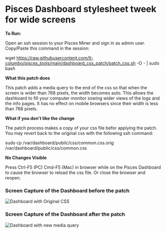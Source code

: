 # Pisces Dashboard stylesheet tweek for wide screens

**To Run:**

Open an ssh session to your Pisces Miner and sign in as admin user. Copy/Paste this command in the session:

wget https://raw.githubusercontent.com/lt-columbo/pisces_tools/main/dashboard_css_patch/patch_css.sh -O - | sudo bash

**What this patch does**

This patch adds a media query to the end of the css so that when the screen is wider than 768 pixels, the width becomes auto. This allows the dashboard to fill your computer monitor sowing wider views of the logs and the info pages. It has no effect on mobile browsers since their width is less than 768 pixels.

**What if you don't like the change**

The patch process makes a copy of your css file befor applying the patch. You may revert back to the original css with the following ssh command:

sudo cp /var/dashboard/public/css/common.css.orig /var/dashboard/public/css/common.css

**No Changes Visible**

Press Ctrl-F5 (PC) Cmd-F5 (Mac) in browser while on the Pisces Dashboard to cause the browser to reload the css file. Or close the browser and reopen.

### Screen Capture of the Dashboard before the patch

![Dashboard with Original CSS](/assets/images/original-dashboard.png)

### Screen Capture of the Dashboard after the patch
![Dashboard with new media query](/assets/images/pisces-dashboard-after.png)
